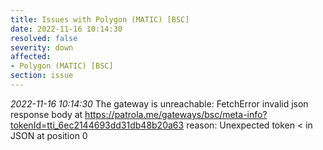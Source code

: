 ```yaml
---
title: Issues with Polygon (MATIC) [BSC]
date: 2022-11-16 10:14:30
resolved: false
severity: down
affected:
- Polygon (MATIC) [BSC]
section: issue
---
```


*2022-11-16 10:14:30* The gateway is unreachable: FetchError invalid json response body at https://patrola.me/gateways/bsc/meta-info?tokenId=tti_6ec2144693dd31db48b20a63 reason: Unexpected token < in JSON at position 0